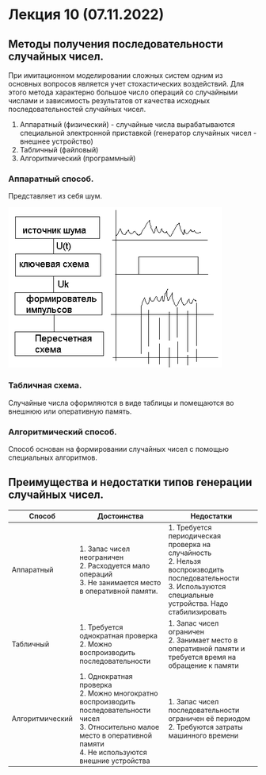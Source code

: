 # Лекция 10 (07.11.2022)
## Методы получения последовательности случайных чисел.

При имитационном моделировании сложных систем одним из основных вопросов является учет стохастических воздействий. Для этого метода характерно большое число операций со случайными числами и зависимость результатов от качества исходных последовательностей случайных чисел.
1.	Аппаратный (физический) - случайные числа вырабатываются специальной электронной приставкой (генератор случайных чисел - внешнее устройство)
2.	Табличный (файловый)
3.	Алгоритмический (программный)

### Аппаратный способ.
Представляет из себя шум.

![](1.png)

### Табличная схема.
Случайные числа оформляются в виде таблицы и помещаются во внешнюю или оперативную память.

### Алгоритмический способ.
Способ основан на формировании случайных чисел с помощью специальных алгоритмов.

## Преимущества и недостатки типов генерации случайных чисел.
|Способ|Достоинства|Недостатки|
|------|-----------|----------|
|Аппаратный| 1.	Запас чисел неограничен <br> 2.	Расходуется мало операций <br> 3.	Не занимается место в оперативной памяти. | 1.	Требуется периодическая проверка на случайность <br> 2.	Нельзя воспроизводить последовательности <br> 3.	Используются специальные устройства. Надо стабилизировать |
|Табличный | 1.	Требуется однократная проверка <br> 2.	Можно воспроизводить последовательности | 1.	Запас чисел ограничен <br> 2.	Занимает место в оперативной памяти и требуется время на обращение к памяти |
|Алгоритмический |	1.	Однократная проверка <br> 2.	Можно многократно воспроизводить последовательности чисел <br> 3.	Относительно малое место в оперативной памяти <br> 4.	Не используются внешние устройства | 1.	Запас чисел последовательности ограничен её периодом <br> 2.	Требуются затраты машинного времени |
